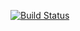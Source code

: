 [![Build Status](https://travis-ci.com/Everton747/b.svg?branch=master)](https://travis-ci.com/Everton747/b)
